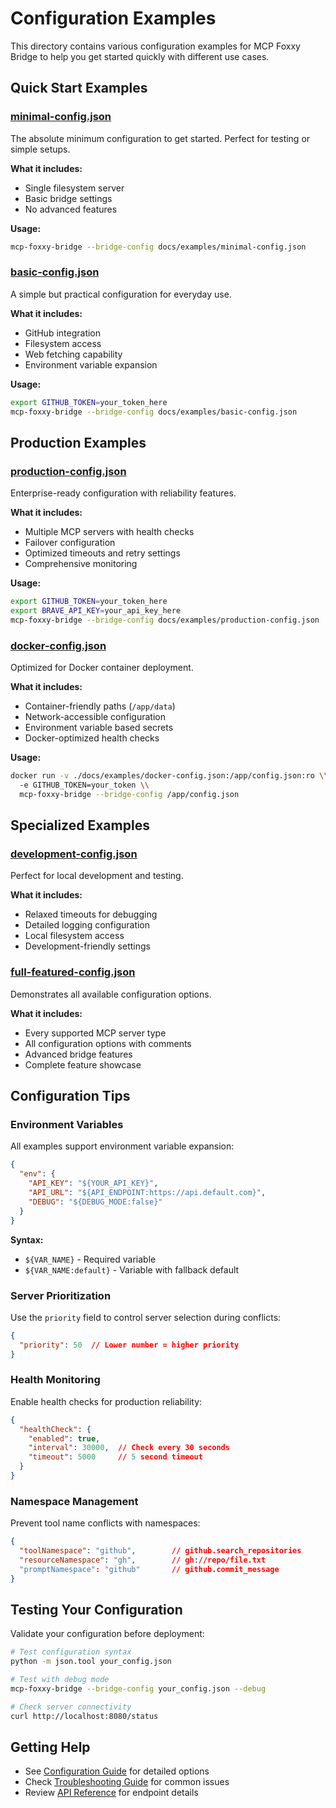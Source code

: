 # Configuration Examples

This directory contains various configuration examples for MCP Foxxy Bridge to help you get started quickly with different use cases.

## Quick Start Examples

### [minimal-config.json](minimal-config.json)
The absolute minimum configuration to get started. Perfect for testing or simple setups.

**What it includes:**
- Single filesystem server
- Basic bridge settings
- No advanced features

**Usage:**
```bash
mcp-foxxy-bridge --bridge-config docs/examples/minimal-config.json
```

### [basic-config.json](basic-config.json)
A simple but practical configuration for everyday use.

**What it includes:**
- GitHub integration
- Filesystem access
- Web fetching capability
- Environment variable expansion

**Usage:**
```bash
export GITHUB_TOKEN=your_token_here
mcp-foxxy-bridge --bridge-config docs/examples/basic-config.json
```

## Production Examples

### [production-config.json](production-config.json)
Enterprise-ready configuration with reliability features.

**What it includes:**
- Multiple MCP servers with health checks
- Failover configuration
- Optimized timeouts and retry settings
- Comprehensive monitoring

**Usage:**
```bash
export GITHUB_TOKEN=your_token_here
export BRAVE_API_KEY=your_api_key_here
mcp-foxxy-bridge --bridge-config docs/examples/production-config.json
```

### [docker-config.json](docker-config.json)
Optimized for Docker container deployment.

**What it includes:**
- Container-friendly paths (`/app/data`)
- Network-accessible configuration
- Environment variable based secrets
- Docker-optimized health checks

**Usage:**
```bash
docker run -v ./docs/examples/docker-config.json:/app/config.json:ro \\
  -e GITHUB_TOKEN=your_token \\
  mcp-foxxy-bridge --bridge-config /app/config.json
```

## Specialized Examples

### [development-config.json](development-config.json)
Perfect for local development and testing.

**What it includes:**
- Relaxed timeouts for debugging
- Detailed logging configuration
- Local filesystem access
- Development-friendly settings

### [full-featured-config.json](full-featured-config.json)
Demonstrates all available configuration options.

**What it includes:**
- Every supported MCP server type
- All configuration options with comments
- Advanced bridge features
- Complete feature showcase

## Configuration Tips

### Environment Variables

All examples support environment variable expansion:

```json
{
  "env": {
    "API_KEY": "${YOUR_API_KEY}",
    "API_URL": "${API_ENDPOINT:https://api.default.com}",
    "DEBUG": "${DEBUG_MODE:false}"
  }
}
```

**Syntax:**
- `${VAR_NAME}` - Required variable
- `${VAR_NAME:default}` - Variable with fallback default

### Server Prioritization

Use the `priority` field to control server selection during conflicts:

```json
{
  "priority": 50  // Lower number = higher priority
}
```

### Health Monitoring

Enable health checks for production reliability:

```json
{
  "healthCheck": {
    "enabled": true,
    "interval": 30000,  // Check every 30 seconds
    "timeout": 5000     // 5 second timeout
  }
}
```

### Namespace Management

Prevent tool name conflicts with namespaces:

```json
{
  "toolNamespace": "github",        // github.search_repositories
  "resourceNamespace": "gh",        // gh://repo/file.txt
  "promptNamespace": "github"       // github.commit_message
}
```

## Testing Your Configuration

Validate your configuration before deployment:

```bash
# Test configuration syntax
python -m json.tool your_config.json

# Test with debug mode
mcp-foxxy-bridge --bridge-config your_config.json --debug

# Check server connectivity
curl http://localhost:8080/status
```

## Getting Help

- See [Configuration Guide](../configuration.md) for detailed options
- Check [Troubleshooting Guide](../troubleshooting.md) for common issues
- Review [API Reference](../api.md) for endpoint details